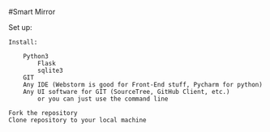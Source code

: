 #Smart Mirror

Set up:

    Install:

        Python3
            Flask
            sqlite3
        GIT
        Any IDE (Webstorm is good for Front-End stuff, Pycharm for python)
        Any UI software for GIT (SourceTree, GitHub Client, etc.)
            or you can just use the command line
    
    Fork the repository
    Clone repository to your local machine
    
